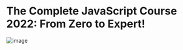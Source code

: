 # The Complete JavaScript Course 2022: From Zero to Expert!


![image](https://user-images.githubusercontent.com/95168051/186708138-e46016bd-4b52-4197-911a-b9d5cc15bd63.png)

